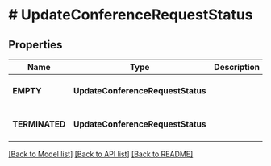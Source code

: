 # # UpdateConferenceRequestStatus

## Properties

Name | Type | Description | Notes
------------ | ------------- | ------------- | -------------
| **EMPTY** | **UpdateConferenceRequestStatus** |  | Represented in PHP as 'empty' |
| **TERMINATED** | **UpdateConferenceRequestStatus** |  | Represented in PHP as 'terminated' |

[[Back to Model list]](../../README.md#models) [[Back to API list]](../../README.md#endpoints) [[Back to README]](../../README.md)
